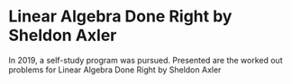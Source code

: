 # Linear Algebra Done Right by Sheldon Axler

In 2019, a self-study program was pursued. Presented are the worked out problems for Linear Algebra Done 
Right by Sheldon Axler
